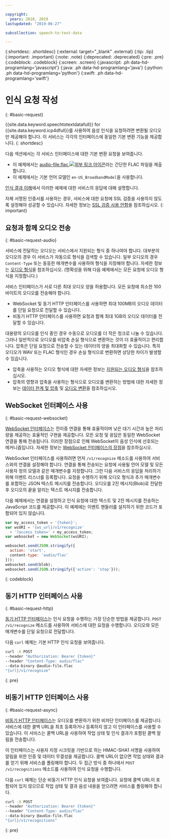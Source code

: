 ```yaml
---

copyright:
  years: 2018, 2019
lastupdated: "2019-06-27"

subcollection: speech-to-text-data

---
```


{:shortdesc: .shortdesc}
{:external: target="_blank" .external}
{:tip: .tip}
{:important: .important}
{:note: .note}
{:deprecated: .deprecated}
{:pre: .pre}
{:codeblock: .codeblock}
{:screen: .screen}
{:javascript: .ph data-hd-programlang='javascript'}
{:java: .ph data-hd-programlang='java'}
{:python: .ph data-hd-programlang='python'}
{:swift: .ph data-hd-programlang='swift'}

# 인식 요청 작성
{: #basic-request}

{{site.data.keyword.speechtotextdatafull}} for {{site.data.keyword.icp4dfull}}를 사용하여 음성 인식을 요청하려면 변환될 오디오만 제공해야 합니다. 이 서비스는 각각의 인터페이스에 동일한 기본 변환 기능을 제공합니다.
{: shortdesc}

다음 섹션에서는 각 서비스 인터페이스에 대한 기본 변환 요청을 보여줍니다.

-   이 예제에서는 <a target="_blank" href="https://watson-developer-cloud.github.io/doc-tutorial-downloads/speech-to-text/audio-file.flac" download="audio-file.flac">audio-file.flac <img src="../../icons/launch-glyph.svg" alt="외부 링크 아이콘" title="외부 링크 아이콘"></a>라는 간단한 FLAC 파일을 제출합니다.
-   이 예제에서는 기본 언어 모델인 `en-US_BroadbandModel`을 사용합니다.

[인식 결과 이해](/docs/services/speech-to-text-data?topic=speech-to-text-data-basic-response)에서 이러한 예제에 대한 서비스의 응답에 대해 설명합니다.

자체 서명된 인증서를 사용하는 경우, 서비스에 대한 요청에 SSL 검증을 사용하지 않도록 설정해야 성공할 수 있습니다. 자세한 정보는 [SSL 검증 사용 안함](/docs/services/speech-to-text-data?topic=speech-to-text-data-making-requests#SSLverification)을 참조하십시오.
{: important}

## 요청과 함께 오디오 전송
{: #basic-request-audio}

서비스에 전달하는 오디오는 서비스에서 지원되는 형식 중 하나여야 합니다. 대부분의 오디오의 경우 이 서비스가 자동으로 형식을 검색할 수 있습니다. 일부 오디오의 경우 `Content-Type` 또는 동등한 매개변수를 사용하여 형식을 지정해야 합니다. 자세한 정보는 [오디오 형식](/docs/services/speech-to-text-data?topic=speech-to-text-data-audio-formats)을 참조하십시오. (명확성을 위해 다음 예제에서는 모든 요청에 오디오 형식을 지정합니다.)

서비스 인터페이스가 서로 다른 최대 오디오 양을 허용합니다. 모든 요청에 최소한 100바이트의 오디오를 전송해야 합니다.

-   WebSocket 및 동기 HTTP 인터페이스를 사용하면 최대 100MB의 오디오 데이터를 단일 요청으로 전달할 수 있습니다.
-   비동기 HTTP 인터페이스를 사용하면 요청과 함께 최대 1GB의 오디오 데이터를 전달할 수 있습니다.

대용량의 오디오를 인식 중인 경우 수동으로 오디오를 더 작은 청크로 나눌 수 있습니다. 그러나 일반적으로 오디오를 비압축 손실 형식으로 변환하는 것이 더 효율적이고 편리합니다. 압축은 단일 요청으로 전송할 수 있는 데이터의 양을 최대화할 수 있습니다. 특히 오디오가 WAV 또는 FLAC 형식인 경우 손실 형식으로 변환하면 상당한 차이가 발생할 수 있습니다.

-   압축을 사용하는 오디오 형식에 대한 자세한 정보는 [지원되는 오디오 형식](/docs/services/speech-to-text-data?topic=speech-to-text-data-audio-formats#formats)을 참조하십시오.
-   압축의 영향과 압축을 사용하는 형식으로 오디오를 변환하는 방법에 대한 자세한 정보는 [데이터 한계 및 압축](/docs/services/speech-to-text-data?topic=speech-to-text-data-audio-formats#limits) 및 [오디오 변환](/docs/services/speech-to-text-data?topic=speech-to-text-data-audio-formats#conversion)을 참조하십시오.

## WebSocket 인터페이스 사용
{: #basic-request-websocket}

[WebSocket 인터페이스](/docs/services/speech-to-text-data?topic=speech-to-text-data-websockets)는 전이중 연결을 통해 효율적이며 낮은 대기 시간과 높은 처리량을 제공하는 효율적인 구현을 제공합니다. 모든 요청 및 응답은 동일한 WebSocket 연결을 통해 전송됩니다. 이러한 장점으로 인해 WebSocket이 음성 인식에 선호되는 메커니즘입니다. 자세한 정보는 [WebSocket 인터페이스의 장점](/docs/services/speech-to-text-data?topic=speech-to-text-data-developerOverview#advantages)을 참조하십시오.

WebSocket 인터페이스를 사용하려면 먼저 `/v1/recognize` 메소드를 사용하여 서비스와의 연결을 설정해야 합니다. 연결을 통해 전송되는 요청에 사용될 언어 모델 및 모든 사용자 정의 모델과 같은 매개변수를 지정합니다. 그런 다음 서비스의 응답을 처리하기 위해 이벤트 리스너를 등록합니다. 요청을 수행하기 위해 오디오 형식과 추가 매개변수를 포함하는 JSON 텍스트 메시지를 전송합니다. 오디오를 2진 메시지(Blob)로 전달한 후 오디오의 끝을 알리는 텍스트 메시지를 전송합니다.

다음 예제에서는 연결을 설정하고 인식 요청에 대한 텍스트 및 2진 메시지를 전송하는 JavaScript 코드를 제공합니다. 이 예제에는 이벤트 핸들러를 설치하기 위한 코드가 포함되어 있지 않습니다.

```javascript
var my_access_token = '{token}';
var wsURI = '{ws_url}/v1/recognize'
  + '?access_token=' + my_access_token;
var websocket = new WebSocket(wsURI);

websocket.send(JSON.stringify({
  action: 'start',
  content-type: 'audio/flac'
}));
websocket.send(blob);
websocket.send(JSON.stringify({'action': 'stop'}));
```
{: codeblock}

## 동기 HTTP 인터페이스 사용
{: #basic-request-http}

[동기 HTTP 인터페이스](/docs/services/speech-to-text-data?topic=speech-to-text-data-http)는 인식 요청을 수행하는 가장 단순한 방법을 제공합니다. `POST /v1/recognize` 메소드를 사용하여 서비스에 대한 요청을 수행합니다. 오디오와 모든 매개변수를 단일 요청으로 전달합니다.

다음 `curl` 예제는 기본 HTTP 인식 요청을 보여줍니다.

```bash
curl -X POST
--header "Authorization: Bearer {token}"
--header "Content-Type: audio/flac"
--data-binary @audio-file.flac
"{url}/v1/recognize"
```
{: pre}

## 비동기 HTTP 인터페이스 사용
{: #basic-request-async}

[비동기 HTTP 인터페이스](/docs/services/speech-to-text-data?topic=speech-to-text-data-async)는 오디오를 변환하기 위한 비차단 인터페이스를 제공합니다. 서비스에 대한 콜백 URL을 최초 등록하거나 등록하지 않고 이 인터페이스를 사용할 수 있습니다. 이 서비스는 콜백 URL을 사용하여 작업 상태 및 인식 결과가 포함된 콜백 알림을 전송합니다.

이 인터페이스는 사용자 지정 시크릿을 기반으로 하는 HMAC-SHA1 서명을 사용하여 알림을 위한 인증 및 데이터 무결성을 제공합니다. 콜백 URL이 없으면 작업 상태와 결과를 얻기 위해 서비스를 폴링해야 합니다. 두 접근 방식 중 하나에서 `POST /v1/recognitions` 메소드를 사용하여 인식 요청을 수행합니다.

다음 `curl` 예제는 단순 비동기 HTTP 인식 요청을 보여줍니다. 요청에 콜백 URL이 포함되어 있지 않으므로 작업 상태 및 결과 음성 내용을 얻으려면 서비스를 폴링해야 합니다.

```bash
curl -X POST
--header "Authorization: Bearer {token}"
--header "Content-Type: audio/flac"
--data-binary @audio-file.flac
"{url}/v1/recognitions"
```
{: pre}
